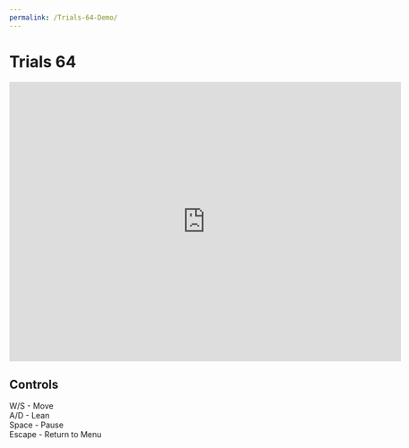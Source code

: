 ```yaml
---
permalink: /Trials-64-Demo/
---
```


# Trials 64

<iframe src="https://banrescoding.github.io/Portfolio/Demos/Trials64Web/" name="Trials 64" style="height:500px;width:700px;border:none;" title="Trials 64"></iframe>

## Controls
W/S - Move  
A/D - Lean  
Space - Pause  
Escape - Return to Menu  
